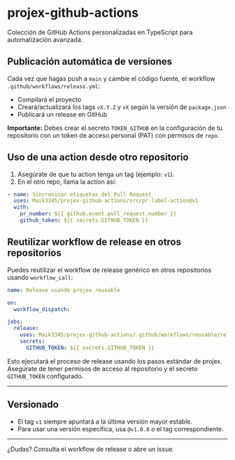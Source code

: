 # projex-github-actions

Colección de GitHub Actions personalizadas en TypeScript para automatización avanzada.

## Publicación automática de versiones

Cada vez que hagas push a `main` y cambie el código fuente, el workflow `.github/workflows/release.yml`:
- Compilará el proyecto
- Creará/actualizará los tags `vX.Y.Z` y `vX` según la versión de `package.json`
- Publicará un release en GitHub

**Importante:**
Debes crear el secreto `TOKEN_GITHUB` en la configuración de tu repositorio con un token de acceso personal (PAT) con permisos de `repo`.

## Uso de una action desde otro repositorio

1. Asegúrate de que tu action tenga un tag (ejemplo: `v1`).
2. En el otro repo, llama la action así:

```yaml
- name: Sincronizar etiquetas del Pull Request
  uses: Maik3345/projex-github-actions/src/pr-label-action@v1
  with:
    pr_number: ${{ github.event.pull_request.number }}
    github_token: ${{ secrets.GITHUB_TOKEN }}
```



## Reutilizar workflow de release en otros repositorios

Puedes reutilizar el workflow de release genérico en otros repositorios usando `workflow_call`:

```yaml
name: Release usando projex reusable

on:
  workflow_dispatch:

jobs:
  release:
    uses: Maik3345/projex-github-actions/.github/workflows/reusable/release.yml@main
    secrets:
      GITHUB_TOKEN: ${{ secrets.GITHUB_TOKEN }}
```

Esto ejecutará el proceso de release usando los pasos estándar de projex. Asegúrate de tener permisos de acceso al repositorio y el secreto `GITHUB_TOKEN` configurado.

---
## Versionado

- El tag `v1` siempre apuntará a la última versión mayor estable.
- Para usar una versión específica, usa `@v1.0.0` o el tag correspondiente.

---
¿Dudas? Consulta el workflow de release o abre un issue.
